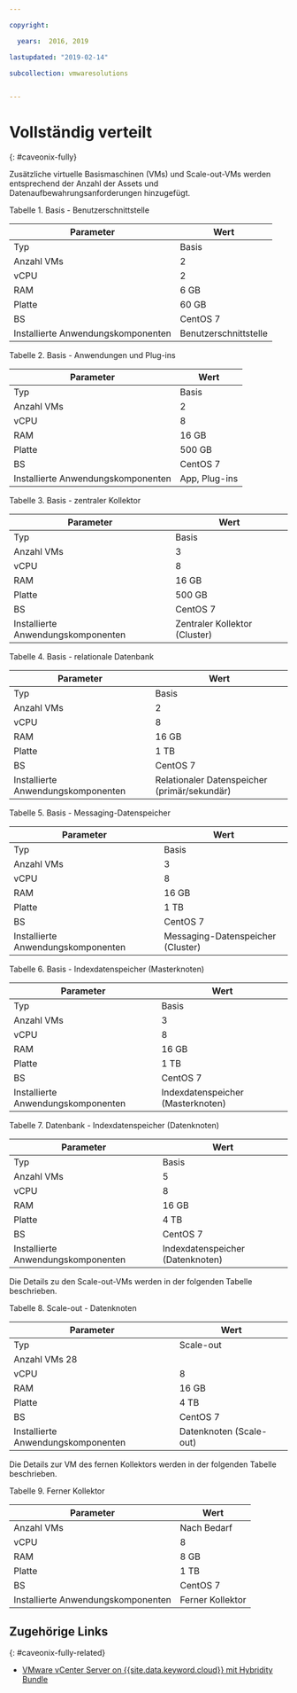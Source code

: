 ```yaml
---

copyright:

  years:  2016, 2019

lastupdated: "2019-02-14"

subcollection: vmwaresolutions


---
```


# Vollständig verteilt
{: #caveonix-fully}

Zusätzliche virtuelle Basismaschinen (VMs) und Scale-out-VMs werden entsprechend der Anzahl der Assets und Datenaufbewahrungsanforderungen hinzugefügt.

Tabelle 1. Basis - Benutzerschnittstelle

|Parameter	|Wert|
|---|---|
|Typ	|Basis|
|Anzahl VMs	|2|
|vCPU	|2|
|RAM	|6 GB|
|Platte	|60 GB|
|BS	|CentOS 7|
|Installierte Anwendungskomponenten	|Benutzerschnittstelle|

Tabelle 2. Basis - Anwendungen und Plug-ins

|Parameter	|Wert|
|---|---|
|Typ	|Basis|
|Anzahl VMs	|2|
|vCPU	|8|
|RAM	|16 GB|
|Platte	|500 GB|
|BS	|CentOS 7|
|Installierte Anwendungskomponenten	|App, Plug-ins|

Tabelle 3. Basis - zentraler Kollektor

|Parameter	|Wert |
|---|---|
|Typ	|Basis |
|Anzahl VMs	|3 |
|vCPU	|8 |
|RAM	|16 GB |
|Platte	|500 GB |
|BS	|CentOS 7 |
|Installierte Anwendungskomponenten	|Zentraler Kollektor (Cluster) |

Tabelle 4. Basis - relationale Datenbank

|Parameter	|Wert |
|---|---|
|Typ	|Basis |
|Anzahl VMs	|2 |
|vCPU	|8 |
|RAM	|16 GB |
|Platte	|1 TB |
|BS|CentOS 7 |
|Installierte Anwendungskomponenten	|Relationaler Datenspeicher (primär/sekundär) |

Tabelle 5. Basis - Messaging-Datenspeicher

|Parameter	|Wert |
|---|---|
|Typ	|Basis |
|Anzahl VMs	|3 |
|vCPU	|8 |
|RAM	|16 GB |
|Platte	|1 TB |
|BS	|CentOS 7 |
|Installierte Anwendungskomponenten	|Messaging-Datenspeicher (Cluster) |

Tabelle 6. Basis - Indexdatenspeicher (Masterknoten)

|Parameter	|Wert |
|---|---|
|Typ	|Basis |
|Anzahl VMs	|3 |
|vCPU	|8 |
|RAM	|16 GB |
|Platte	|1 TB |
|BS	|CentOS 7 |
|Installierte Anwendungskomponenten	|Indexdatenspeicher (Masterknoten) |

Tabelle 7. Datenbank - Indexdatenspeicher (Datenknoten)

|Parameter	|Wert |
|---|---|
|Typ	|Basis |
|Anzahl VMs	|5 |
|vCPU	|8 |
|RAM	|16 GB |
|Platte	|4 TB |
|BS	|CentOS 7 |
|Installierte Anwendungskomponenten	|Indexdatenspeicher (Datenknoten) |

Die Details zu den Scale-out-VMs werden in der folgenden Tabelle beschrieben.

Tabelle 8. Scale-out - Datenknoten

|Parameter	|Wert |
|---|---|
|Typ	|Scale-out |
|Anzahl VMs	28 |
|vCPU	|8 |
|RAM	|16 GB |
|Platte	|4 TB |
|BS	|CentOS 7 |
|Installierte Anwendungskomponenten	|Datenknoten (Scale-out) |

Die Details zur VM des fernen Kollektors werden in der folgenden Tabelle beschrieben.

Tabelle 9. Ferner Kollektor

|Parameter	|Wert |
|---|---|
|Anzahl VMs	|Nach Bedarf |
|vCPU	|8 |
|RAM	|8 GB |
|Platte	|1 TB |
|BS	|CentOS 7 |
|Installierte Anwendungskomponenten	|Ferner Kollektor |

## Zugehörige Links
{: #caveonix-fully-related}

* [VMware vCenter Server on {{site.data.keyword.cloud}} mit Hybridity Bundle](/docs/services/vmwaresolutions/archiref/vcs?topic=vmware-solutions-vcs-hybridity-intro)
